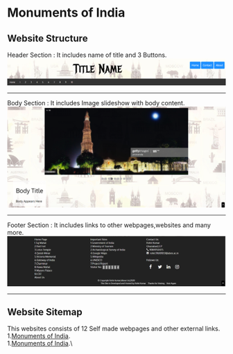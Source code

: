 # Monuments of India
## Website Structure
Header Section : It includes name of title and 3 Buttons.
<img src = 'readme-materials/header.png'> 
************************************************************
Body Section : It includes Image slideshow with body content.
<img src = 'readme-materials/body.png'> 
***********************************************************
Footer Section : It includes links to other webpages,websites and many more.
<img src = 'readme-materials/footer.png'> 
************************************************************
## Website Sitemap
This websites consists of 12 Self made webpages and other external links.
1.[Monuments of India](https://rk2962002.github.io/-/monuments.html).\
1.[Monuments of India](https://rk2962002.github.io/-/monuments.html).\